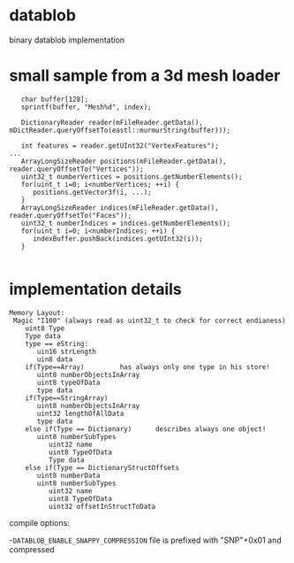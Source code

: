 datablob
========

binary datablob implementation

small sample from a 3d mesh loader
============
```
   char buffer[128];
   sprintf(buffer, "Mesh%d", index);

   DictionaryReader reader(mFileReader.getData(), mDictReader.queryOffsetTo(eastl::murmurString(buffer)));

   int features = reader.getUInt32("VertexFeatures");
...
   ArrayLongSizeReader positions(mFileReader.getData(), reader.queryOffsetTo("Vertices"));
   uint32_t numberVertices = positions.getNumberElements();
   for(uint_t i=0; i<numberVertices; ++i) {
      positions.getVector3f(i, ...);
   }
   ArrayLongSizeReader indices(mFileReader.getData(), reader.queryOffsetTo("Faces"));
   uint32_t numberIndices = indices.getNumberElements();
   for(uint_t i=0; i<numberIndices; ++i) {
      indexBuffer.pushBack(indices.getUInt32(i));
   }


```

implementation details
======================

```
Memory Layout:
 Magic "I100" (always read as uint32_t to check for correct endianess)
    uint8 Type
    Type data
    type == eString:
       uin16 strLength
       uin8 data
    if(Type==Array)         has always only one type in his store!
       uint8 numberObjectsInArray
       uint8 typeOfData
       type data
    if(Type==StringArray)
       uint8 numberObjectsInArray
       uint32 lengthOfAllData
       type data
    else if(Type == Dictionary)      describes always one object!
       uint8 numberSubTypes
          uint32 name
          uint8 TypeOfData
          Type data
    else if(Type == DictionaryStructOffsets
       uint8 numberData
       uint8 numberSubTypes
          uint32 name
          uint8 TypeOfData
          uint32 offsetInStructToData
```

compile options:

-`DATABLOB_ENABLE_SNAPPY_COMPRESSION`
  file is prefixed with "SNP"+0x01 and compressed
